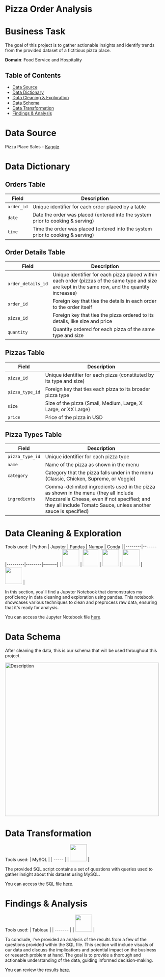 # Pizza Order Analysis

# Business Task
The goal of this project is to gather actionable insights and identify trends from the provided dataset of a fictitious pizza place.

**Domain**: Food Service and Hospitality

## Table of Contents
- [Data Source](#data-source)
- [Data Dictionary](#data-dictionary)
- [Data Cleaning & Exploration](#data-cleaning--Exploration)
- [Data Schema](#data-schema)
- [Data Transformation](#data-transformation)
- [Findings & Analysis](#findings--analysis)

# Data Source
Pizza Place Sales - [Kaggle](https://www.kaggle.com/datasets/mysarahmadbhat/pizza-place-sales?select=order_details.csv)

# Data Dictionary

## Orders Table

| Field     | Description                                                                              |
|-----------|------------------------------------------------------------------------------------------|
| `order_id`  | Unique identifier for each order placed by a table                                       |
| `date`      | Date the order was placed (entered into the system prior to cooking & serving)           |
| `time`      | Time the order was placed (entered into the system prior to cooking & serving)           |

## Order Details Table

| Field            | Description                                                                                      |
|------------------|--------------------------------------------------------------------------------------------------|
| `order_details_id` | Unique identifier for each pizza placed within each order (pizzas of the same type and size are kept in the same row, and the quantity increases) |
| `order_id`         | Foreign key that ties the details in each order to the order itself                              |
| `pizza_id`         | Foreign key that ties the pizza ordered to its details, like size and price                      |
| `quantity`         | Quantity ordered for each pizza of the same type and size                                        |

## Pizzas Table

| Field         | Description                                                                      |
|---------------|----------------------------------------------------------------------------------|
| `pizza_id`      | Unique identifier for each pizza (constituted by its type and size)              |
| `pizza_type_id` | Foreign key that ties each pizza to its broader pizza type                       |
| `size`          | Size of the pizza (Small, Medium, Large, X Large, or XX Large)                   |
| `price`         | Price of the pizza in USD                                                        |

## Pizza Types Table

| Field         | Description                                                                                              |
|---------------|----------------------------------------------------------------------------------------------------------|
| `pizza_type_id` | Unique identifier for each pizza type                                                                    |
| `name`          | Name of the pizza as shown in the menu                                                                   |
| `category`      | Category that the pizza falls under in the menu (Classic, Chicken, Supreme, or Veggie)                   |
| `ingredients`   | Comma-delimited ingredients used in the pizza as shown in the menu (they all include Mozzarella Cheese, even if not specified; and they all include Tomato Sauce, unless another sauce is specified) |


# Data Cleaning & Exploration

Tools used:
| Python | Jupyter | Pandas | Numpy | Conda |
|--------|-------|---------|--------|-------|
| <img src="https://github.com/rml-lee/MYSQL-Tableau-Video-Games-Project/assets/160198611/cc008c2a-1e65-46fe-99aa-fcef90c84b2b" width="55" height="55"/> | <img src="https://github.com/rml-lee/MYSQL-Tableau-Video-Games-Project/assets/160198611/029ca083-0c94-40b2-96bc-5a4ccd5199bb" width="50" height="55"/> | <img src="https://github.com/rml-lee/MYSQL-Tableau-Video-Games-Project/assets/160198611/1f1bf784-7c28-491e-9c70-d78a8cfd9ec3" width="55" height="55"/> | <img src="https://github.com/rml-lee/MYSQL-Tableau-Video-Games-Project/assets/160198611/ca024f21-791d-4cc9-836a-710df995811a" width="55" height="55"/> | <img src="https://github.com/rml-lee/MYSQL-Tableau-Video-Games-Project/assets/160198611/752b8489-df2a-457b-ab2e-294b34774a78" width="55" height="55"/> |

In this section, you'll find a Jupyter Notebook that demonstrates my proficiency in data cleaning and exploration using pandas. This notebook showcases various techniques to clean and preprocess raw data, ensuring that it's ready for analysis.

You can access the Jupyter Notebook file [here](https://github.com/rml-lee/Pizza-Order-Analysis/blob/main/Data%20Cleaning%20%26%20Exploration%20-%20Pizza%20Orders.ipynb).

# Data Schema

After cleaning the data, this is our schema that will be used throughout this project.

<img src="https://github.com/rml-lee/MYSQL-Tableau-Pizza-Project/assets/160198611/985c4eb2-6232-4f78-9690-3517af54f601" alt="Description" width="500"/>

# Data Transformation

Tools used:
| MySQL |
| ----- |
| <img src="https://github.com/rml-lee/MYSQL-Tableau-Video-Games-Project/assets/160198611/a1f80d2c-f675-4c97-b497-f21377fd0042" width="55" height="55"/> |

The provided SQL script contains a set of questions with queries used to gather insight about this dataset using MySQL. 

You can access the SQL file [here](https://github.com/rml-lee/MYSQL-Tableau-Pizza-Project/blob/main/Pizza%20Project.sql).

# Findings & Analysis

Tools used:
| Tableau |
| ------- |
| <img src="https://github.com/rml-lee/MYSQL-Tableau-Video-Games-Project/assets/160198611/fb9f12dc-8640-4197-b3f6-ab0ce2241bc1" width="55" height="55"/> |


To conclude, I've provided an analysis of the results from a few of the questions provided within the SQL file. This section will include visuals of our data and discuss the implications and potential impact on the business or research problem at hand. The goal is to provide a thorough and actionable understanding of the data, guiding informed decision-making.

You can review the results [here](https://github.com/rml-lee/MYSQL-Tableau-Pizza-Project/blob/main/Findings-Analysis.md).
